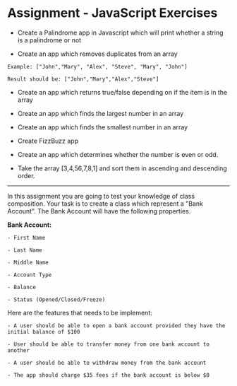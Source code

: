 # Assignment - JavaScript Exercises


- Create a Palindrome app in Javascript which will print whether a string is a palindrome or not

- Create an app which removes duplicates from an array 
```
Example: ["John","Mary", "Alex", "Steve", "Mary", "John"] 

Result should be: ["John","Mary","Alex","Steve"] 
```
 

- Create an app which returns true/false depending on if the item is in the array 

- Create an app which finds the largest number in an array 

- Create an app which finds the smallest number in an array 

- Create FizzBuzz app 

- Create an app which determines whether the number is even or odd. 

- Take the array [3,4,56,7,8,1] and sort them in ascending and descending order. 

-------------------------------------------------------

In this assignment you are going to test your knowledge of class composition. Your task is to create a class which represent a "Bank Account". The Bank Account will have the following properties. 

**Bank Account:** 
```
- First Name

- Last Name

- Middle Name

- Account Type 

- Balance 

- Status (Opened/Closed/Freeze) 
```
 

Here are the features that needs to be implement: 
```
- A user should be able to open a bank account provided they have the initial balance of $100

- User should be able to transfer money from one bank account to another  

- A user should be able to withdraw money from the bank account 

- The app should charge $35 fees if the bank account is below $0
```
